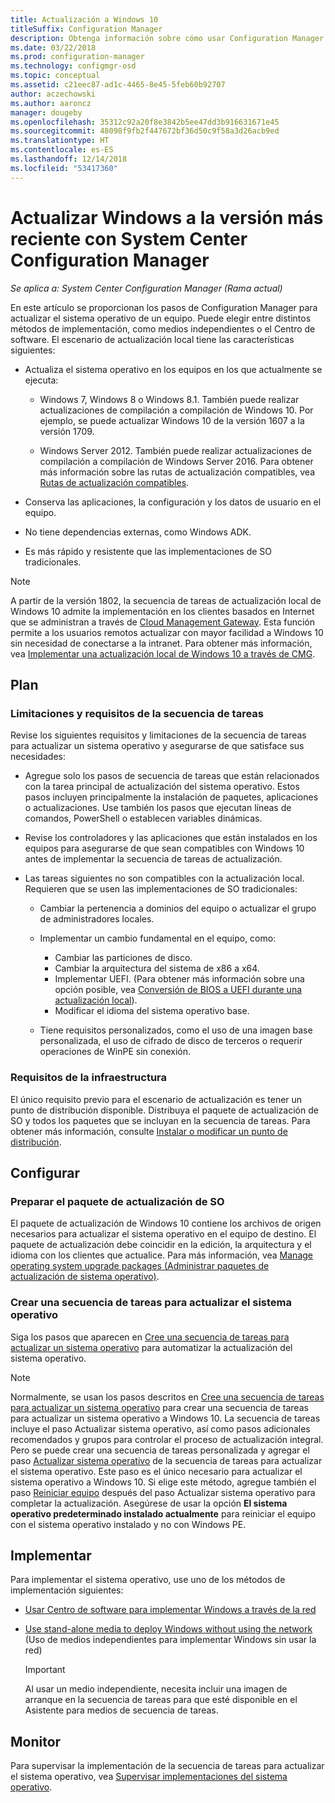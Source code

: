 ```yaml
---
title: Actualización a Windows 10
titleSuffix: Configuration Manager
description: Obtenga información sobre cómo usar Configuration Manager para actualizar un sistema operativo de Windows 7 o una versión posterior a Windows 10.
ms.date: 03/22/2018
ms.prod: configuration-manager
ms.technology: configmgr-osd
ms.topic: conceptual
ms.assetid: c21eec87-ad1c-4465-8e45-5feb60b92707
author: aczechowski
ms.author: aaroncz
manager: dougeby
ms.openlocfilehash: 35312c92a20f8e3842b5ee47dd3b916631671e45
ms.sourcegitcommit: 48098f9fb2f447672bf36d50c9f58a3d26acb9ed
ms.translationtype: HT
ms.contentlocale: es-ES
ms.lasthandoff: 12/14/2018
ms.locfileid: "53417360"
---
```

# <a name="upgrade-windows-to-the-latest-version-with-system-center-configuration-manager"></a>Actualizar Windows a la versión más reciente con System Center Configuration Manager

*Se aplica a: System Center Configuration Manager (Rama actual)*

En este artículo se proporcionan los pasos de Configuration Manager para actualizar el sistema operativo de un equipo. Puede elegir entre distintos métodos de implementación, como medios independientes o el Centro de software. El escenario de actualización local tiene las características siguientes:  

-   Actualiza el sistema operativo en los equipos en los que actualmente se ejecuta:
    - Windows 7, Windows 8 o Windows 8.1. También puede realizar actualizaciones de compilación a compilación de Windows 10. Por ejemplo, se puede actualizar Windows 10 de la versión 1607 a la versión 1709.  
    
    - Windows Server 2012. También puede realizar actualizaciones de compilación a compilación de Windows Server 2016. Para obtener más información sobre las rutas de actualización compatibles, vea [Rutas de actualización compatibles](https://docs.microsoft.com/windows-server/get-started/supported-upgrade-paths#upgrading-previous-retail-versions-of-windows-server-to-windows-server-2016).    

-   Conserva las aplicaciones, la configuración y los datos de usuario en el equipo.  

-   No tiene dependencias externas, como Windows ADK.  

-   Es más rápido y resistente que las implementaciones de SO tradicionales.  


> [!Note]  
> A partir de la versión 1802, la secuencia de tareas de actualización local de Windows 10 admite la implementación en los clientes basados en Internet que se administran a través de [Cloud Management Gateway](/sccm/core/clients/manage/plan-cloud-management-gateway). Esta función permite a los usuarios remotos actualizar con mayor facilidad a Windows 10 sin necesidad de conectarse a la intranet. Para obtener más información, vea [Implementar una actualización local de Windows 10 a través de CMG](/sccm/osd/deploy-use/manage-task-sequences-to-automate-tasks#deploy-windows-10-in-place-upgrade-via-cmg). <!-- 1357149 -->



##  <a name="BKMK_Plan"></a> Plan  

### <a name="task-sequence-requirements-and-limitations"></a>Limitaciones y requisitos de la secuencia de tareas

Revise los siguientes requisitos y limitaciones de la secuencia de tareas para actualizar un sistema operativo y asegurarse de que satisface sus necesidades:  

- Agregue solo los pasos de secuencia de tareas que están relacionados con la tarea principal de actualización del sistema operativo. Estos pasos incluyen principalmente la instalación de paquetes, aplicaciones o actualizaciones. Use también los pasos que ejecutan líneas de comandos, PowerShell o establecen variables dinámicas.  

- Revise los controladores y las aplicaciones que están instalados en los equipos para asegurarse de que sean compatibles con Windows 10 antes de implementar la secuencia de tareas de actualización.  

- Las tareas siguientes no son compatibles con la actualización local. Requieren que se usen las implementaciones de SO tradicionales:  

  - Cambiar la pertenencia a dominios del equipo o actualizar el grupo de administradores locales.  

  - Implementar un cambio fundamental en el equipo, como: 
    - Cambiar las particiones de disco.
    - Cambiar la arquitectura del sistema de x86 a x64.
    - Implementar UEFI. (Para obtener más información sobre una opción posible, vea [Conversión de BIOS a UEFI durante una actualización local](/sccm/osd/deploy-use/task-sequence-steps-to-manage-bios-to-uefi-conversion#convert-from-bios-to-uefi-during-an-in-place-upgrade)).
    - Modificar el idioma del sistema operativo base.  

  - Tiene requisitos personalizados, como el uso de una imagen base personalizada, el uso de cifrado de disco de terceros o requerir operaciones de WinPE sin conexión.  

### <a name="infrastructure-requirements"></a>Requisitos de la infraestructura  

El único requisito previo para el escenario de actualización es tener un punto de distribución disponible. Distribuya el paquete de actualización de SO y todos los paquetes que se incluyan en la secuencia de tareas. Para obtener más información, consulte [Instalar o modificar un punto de distribución](../../core/servers/deploy/configure/install-and-configure-distribution-points.md).



##  <a name="BKMK_Configure"></a> Configurar  

### <a name="prepare-the-os-upgrade-package"></a>Preparar el paquete de actualización de SO  

  El paquete de actualización de Windows 10 contiene los archivos de origen necesarios para actualizar el sistema operativo en el equipo de destino. El paquete de actualización debe coincidir en la edición, la arquitectura y el idioma con los clientes que actualice. Para más información, vea [Manage operating system upgrade packages (Administrar paquetes de actualización de sistema operativo)](../get-started/manage-operating-system-upgrade-packages.md).  


### <a name="create-a-task-sequence-to-upgrade-the-os"></a>Crear una secuencia de tareas para actualizar el sistema operativo  

  Siga los pasos que aparecen en [Cree una secuencia de tareas para actualizar un sistema operativo](create-a-task-sequence-to-upgrade-an-operating-system.md) para automatizar la actualización del sistema operativo.  

   > [!NOTE]  
   > Normalmente, se usan los pasos descritos en [Cree una secuencia de tareas para actualizar un sistema operativo](create-a-task-sequence-to-upgrade-an-operating-system.md) para crear una secuencia de tareas para actualizar un sistema operativo a Windows 10. La secuencia de tareas incluye el paso Actualizar sistema operativo, así como pasos adicionales recomendados y grupos para controlar el proceso de actualización integral. Pero se puede crear una secuencia de tareas personalizada y agregar el paso [Actualizar sistema operativo](../understand/task-sequence-steps.md#BKMK_UpgradeOS) de la secuencia de tareas para actualizar el sistema operativo. Este paso es el único necesario para actualizar el sistema operativo a Windows 10. Si elige este método, agregue también el paso [Reiniciar equipo](../understand/task-sequence-steps.md#BKMK_RestartComputer) después del paso Actualizar sistema operativo para completar la actualización. Asegúrese de usar la opción **El sistema operativo predeterminado instalado actualmente** para reiniciar el equipo con el sistema operativo instalado y no con Windows PE.  



##  <a name="BKMK_Deploy"></a> Implementar  

Para implementar el sistema operativo, use uno de los métodos de implementación siguientes:  

  -   [Usar Centro de software para implementar Windows a través de la red](use-software-center-to-deploy-windows-over-the-network.md)  

  -   [Use stand-alone media to deploy Windows without using the network](use-stand-alone-media-to-deploy-windows-without-using-the-network.md) (Uso de medios independientes para implementar Windows sin usar la red)  

      > [!IMPORTANT]  
      > Al usar un medio independiente, necesita incluir una imagen de arranque en la secuencia de tareas para que esté disponible en el Asistente para medios de secuencia de tareas.




## <a name="monitor"></a>Monitor  

Para supervisar la implementación de la secuencia de tareas para actualizar el sistema operativo, vea [Supervisar implementaciones del sistema operativo](monitor-operating-system-deployments.md).  
